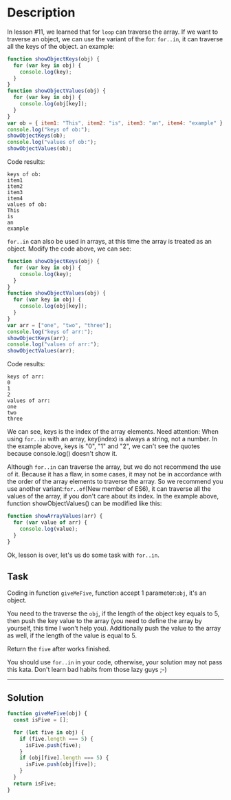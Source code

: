 # Description

In lesson #11, we learned that for `loop` can traverse the array. If we want to traverse an object, we can use the variant of the for: `for..in`, it can traverse all the keys of the object. an example:

```js
function showObjectKeys(obj) {
  for (var key in obj) {
    console.log(key);
  }
}
function showObjectValues(obj) {
  for (var key in obj) {
    console.log(obj[key]);
  }
}
var ob = { item1: "This", item2: "is", item3: "an", item4: "example" };
console.log("keys of ob:");
showObjectKeys(ob);
console.log("values of ob:");
showObjectValues(ob);
```

Code results:

```
keys of ob:
item1
item2
item3
item4
values of ob:
This
is
an
example
```

`for..in` can also be used in arrays, at this time the array is treated as an object. Modify the code above, we can see:

```js
function showObjectKeys(obj) {
  for (var key in obj) {
    console.log(key);
  }
}
function showObjectValues(obj) {
  for (var key in obj) {
    console.log(obj[key]);
  }
}
var arr = ["one", "two", "three"];
console.log("keys of arr:");
showObjectKeys(arr);
console.log("values of arr:");
showObjectValues(arr);
```

Code results:

```
keys of arr:
0
1
2
values of arr:
one
two
three
```

We can see, keys is the index of the array elements. Need attention: When using `for..in` with an array, key(index) is always a string, not a number. In the example above, keys is "0", "1" and "2", we can't see the quotes because console.log() doesn't show it.

Although `for..in` can traverse the array, but we do not recommend the use of it. Because it has a flaw, in some cases, it may not be in accordance with the order of the array elements to traverse the array. So we recommend you use another variant:`for..of`(New member of ES6), it can traverse all the values of the array, if you don't care about its index. In the example above, function showObjectValues() can be modified like this:

```js
function showArrayValues(arr) {
  for (var value of arr) {
    console.log(value);
  }
}
```

Ok, lesson is over, let's us do some task with `for..in`.

## Task

Coding in function `giveMeFive`, function accept 1 parameter:`obj`, it's an object.

You need to the traverse the `obj`, if the length of the object key equals to 5, then push the key value to the array (you need to define the array by yourself, this time I won't help you). Additionally push the value to the array as well, if the length of the value is equal to 5.

Return the `five` after works finished.

You should use `for..in` in your code, otherwise, your solution may not pass this kata. Don't learn bad habits from those lazy guys ;-)

---

## Solution

```js
function giveMeFive(obj) {
  const isFive = [];

  for (let five in obj) {
    if (five.length === 5) {
      isFive.push(five);
    }
    if (obj[five].length === 5) {
      isFive.push(obj[five]);
    }
  }
  return isFive;
}
```
